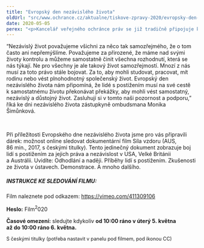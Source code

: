 ```yaml
---
title: "Evropský den nezávislého života"
oldUrl: "src/www.ochrance.cz/aktualne/tiskove-zpravy-2020/evropsky-den-nezavisleho-zivota-2"
date: 2020-05-05
perex: "<p>Kancelář veřejného ochránce práv se již tradičně připojuje k Evropskému dni nezávislého života, který připadá na 5. května. Tento den nám připomíná, že lidé s postižením mají právo na samostatný a nezávislý život. Za Kancelář vyjádřila podporu zástupkyně ombudsmana Monika Šimůnková, která má svěřenou agendu týkající se monitorování práv lidí se zdravotním postižením. </p>"
---
```


<!-- imported from the old website -->

<p>“Nezávislý život považujeme všichni za něco tak samozřejmého, že o tom často ani nepřemýšlíme. Považujeme za přirozené, že máme nad svými životy kontrolu a můžeme samostatně činit všechna rozhodnutí, která se nás týkají. Ne pro všechny je ale takový život samozřejmostí. Mnozí z nás musí za toto právo stále bojovat. Za to, aby mohli studovat, pracovat, mít rodinu nebo vést plnohodnotný společenský život. Evropský den nezávislého života nám připomíná, že lidé s postižením musí na své cestě k samostatnému životu překonávat překážky, aby mohli vést samostatný, nezávislý a důstojný život. Zasluhují si v tomto naši pozornost a podporu,” říká ke dni nezávislého života zástupkyně ombudsmana Monika Šimůnková. </p><br /><p>Při příležitosti Evropského dne nezávislého života jsme pro vás připravili dárek: možnost online sledovat dokumentární film Síla vzdoru (AUS, 86 min., 2017, s českými titulky). Tento jedinečný dokument zobrazuje boj lidí s postižením za jejich práva a nezávislost v USA, Velké Británii a Austrálii. Uvidíte: Odhodlání a naději. Příběhy lidí s postižením. Zkušenosti ze života v ústavech. Demonstrace. A mnoho dalšího. </p><h5>INSTRUKCE KE SLEDOVÁNÍ FILMU:</h5><p>Film naleznete pod odkazem: <a href="https://vimeo.com/411309106" target="_blank">https://vimeo.com/411309106</a></p><p><b>Heslo:</b> Film<sup>2</sup>020</p><p><b>Časové omezení:</b> sledujte kdykoliv <b>od 10:00 ráno v úterý 5. května až do 10:00 ráno 6. května.</b></p><p><span style="font-size: 12.8px;">S českými titulky (potřeba nastavit v panelu pod filmem, pod ikonou CC)</span></p>
